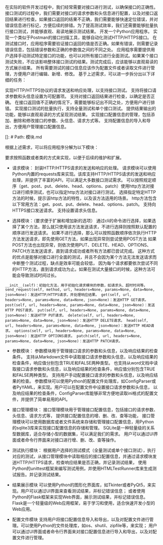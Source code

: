 在实际的软件开发过程中，我们经常需要对接口进行测试，以确保接口的正确性。接口测试的过程中，我们需要对接口的请求参数和头信息进行配置，以及对接口返回结果进行检查。如果接口返回的结果不正确，我们需要能够快速定位错误，并对错误信息进行标记，方便后续的排错。为了提高测试效率，我们还需要能够批量执行接口测试，并能够直观、易读地展示测试结果。
开发一个Python应用程序。
实现一个类似于Postman的接口扫描工具，能够自动化测试HTTP/HTTPS接口。
在测试接口时，应用程序需要验证接口返回的值是否正确。如果有错误，则需要记录错误信息，包括错误参数和正确的参数值之间的不同之处。
应用程序需要提供用户选择手动测试特定接口的功能，也可以对所有接口进行全面测试。如果某个接口测试失败，不应该影响整体接口测试的结果。测试完成后，应该能够以直观易读的方式展示结果。
所有需要测试的接口信息应该作为配置文件或者读取文件进行管理，方便用户进行编辑、新增、修改。
基于上述需求，可以进一步拆分出以下详细的任务：

实现HTTP/HTTPS协议的请求发送和响应处理，以支持接口测试。
支持将接口请求参数和头信息设置为可配置项。
支持对接口返回结果进行检查，以确定是否正确。
在接口返回值不正确的情况下，需要能够标记出不同之处，方便用户进行排错。
实现接口测试的批量执行，支持全量测试和单个接口测试。
提供结果输出的功能，能够以直观易读的方式呈现测试结果。
实现接口配置信息的管理，包括添加、删除和修改接口的参数、头信息、请求方式等。
支持配置信息的导入和导出，方便用户管理接口配置信息。






[]: # Path: 模块.md

根据上述需求，可以将应用程序分解为以下模块：

要求按照函数或者类的方式来实现，以便于后续的维护和扩展。

* 请求模块：
封装HTTP/HTTPS请求的发送和响应的处理。
请求模块可以使用Python内置的requests库来实现。该库支持HTTP/HTTPS请求的发送和响应处理，并提供了丰富的API，可以满足大多数接口测试需求。
可以按照规定顺序（get、post、put、delete、head、options、patch）使用http方法对接口进行顺序测试，也可以指定http方法对接口进行测试。
选择指定特定HTTP方法的时候，提示该http方法的特性，以及该方法适用的场景。
http方法包含以下常用方法：get、post、put、delete、head、options、patch。
支持向HTTPS接口发送请求。
支持设置请求头信息。

* 选择模块：（要求便于扩展和增加新的选项）
通过cli的命令进行选择，如果选择了某个方法，那么就只使用该方法发送请求，不进行选择则按照默认配置的顺序进行发送请求。
如果不进行选择，那么可以按照函数顺序依次执行HTTP方法发送请求，即先使用GET方法，如果出现异常则尝试使用POST方法
如果POST方法也出现异常，则依次使用PUT、DELETE、HEAD、OPTIONS、PATCH方法发送请求，直到请求成功或者所有方法都已尝试完成。
这种方式的优点是能够对接口进行全面的测试，并且不会因为某个方法无法发送请求而中断整个测试过程，缺点是效率可能会较低，
因为每个请求都要依次尝试不同的HTTP方法，直到请求成功为止。如果在测试大量接口的时候，这种方法可能会导致测试时间过长。

`__init__(self)：初始化方法，用于初始化请求模块的参数，如请求头、超时时间等。
send_request(self, method, url, headers=None, params=None, data=None, json=None)：发送HTTP/HTTPS请求，并处理响应结果。
get(self, url, headers=None, params=None, data=None, json=None)：发送HTTP GET请求。
post(self, url, headers=None, params=None, data=None, json=None)：发送HTTP POST请求。
put(self, url, headers=None, params=None, data=None, json=None)：发送HTTP PUT请求。
delete(self, url, headers=None, params=None, data=None, json=None)：发送HTTP DELETE请求。
head(self, url, headers=None, params=None, data=None, json=None)：发送HTTP HEAD请求。
options(self, url, headers=None, params=None, data=None, json=None)：发送HTTP OPTIONS请求。
patch(self, url, headers=None, params=None, data=None, json=None)：发送HTTP PATCH请求。`


* 参数模块：
参数模块用于管理接口请求的参数和头信息，以及响应结果的检查条件。
支持从Markdown文件中读取接口请求参数和头信息，以及响应结果的检查条件，响应值分别包含TRUE和FALSE两种类型。
也支持从word文档中读取接口请求参数和头信息，以及响应结果的检查条件，响应值分别包含TRUE和FALSE两种类型。
支持用户手动配置接口请求的参数和头信息，以及响应结果的检查。
参数模块可以使用Python的配置文件处理库，如ConfigParser或者PyYAML，来实现。用户可以在配置文件中设置接口请求参数和头信息，
以及响应结果的检查条件，ConfigParser库能够非常方便地读取ini格式的配置文件，并提供了简单易用的API。

* 接口管理模块：
接口管理模块用于管理接口配置信息，包括接口的请求参数、头信息、请求方式等，
提供接口配置信息的增、删、改、查等功能，
接口管理模块可以使用数据库或者文件系统来存储和管理接口配置信息，用Python的sqlite3库来实现接口配置信息的存储和管理。
SQLite是一种轻量级的关系型数据库，适合存储小型的数据集，可以满足我们的需求。
用户可以通过UI界面或者命令行界面来对接口进行增、删、改、查等操作。

* 测试执行模块：
根据用户选择的测试模式（全量测试或单个接口测试），执行对应的测试，从接口管理模块中读取相应的接口配置信息，并通过请求模块发送HTTP/HTTPS请求，检查响应结果是否正确，并记录测试结果，
使用Python的unittest框架来编写测试用例，并使用HTMLTestRunner库来生成测试报告。并记录测试结果。


* 结果展示模块
可以使用Python的图形化界面库，如Tkinter或者PyQt5，来实现。用户可以通过UI界面来查看测试结果，并标记错误信息；
或者使用Python的Flask框架来实现Web界面，展示测试结果，并标记错误信息。
Flask是一个轻量级的Web应用框架，易于学习和使用，适合快速开发小型的Web应用。

* 配置文件模块
支持用户将接口配置信息导入和导出，以及对配置文件进行管理。可以使用Python的文件处理库，如os、shutil、zipfile等，来实现；
用户可以通过UI界面或者命令行界面来对接口配置信息进行导入和导出，以及对配置文件进行管理。














